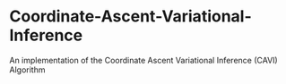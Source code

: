 # Coordinate-Ascent-Variational-Inference
An implementation of the Coordinate Ascent Variational Inference (CAVI) Algorithm
